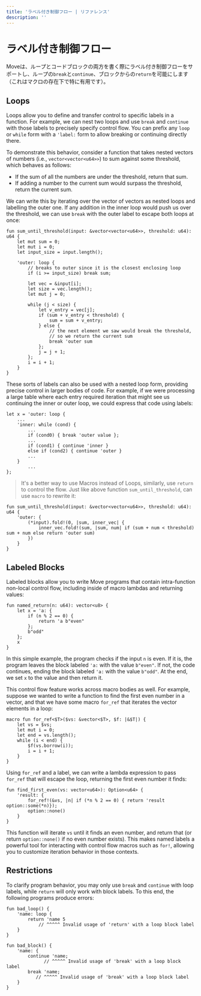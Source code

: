 ```yaml
---
title: 'ラベル付き制御フロー | リファレンス'
description: ''
---
```


# ラベル付き制御フロー

Moveは、ループとコードブロックの両方を書く際にラベル付き制御フローをサポートし、ループの`break`と`continue`、ブロックからの`return`を可能にします（これはマクロの存在下で特に有用です）。

## Loops

Loops allow you to define and transfer control to specific labels in a function. For example, we can
nest two loops and use `break` and `continue` with those labels to precisely specify control flow.
You can prefix any `loop` or `while` form with a `'label:` form to allow breaking or continuing
directly there.

To demonstrate this behavior, consider a function that takes nested vectors of numbers (i.e.,
`vector<vector<u64>>`) to sum against some threshold, which behaves as follows:

- If the sum of all the numbers are under the threshold, return that sum.
- If adding a number to the current sum would surpass the threshold, return the current sum.

We can write this by iterating over the vector of vectors as nested loops and labelling the outer
one. If any addition in the inner loop would push us over the threshold, we can use `break` with the
outer label to escape both loops at once:

```move
fun sum_until_threshold(input: &vector<vector<u64>>, threshold: u64): u64 {
    let mut sum = 0;
    let mut i = 0;
    let input_size = input.length();

    'outer: loop {
        // breaks to outer since it is the closest enclosing loop
        if (i >= input_size) break sum;

        let vec = &input[i];
        let size = vec.length();
        let mut j = 0;

        while (j < size) {
            let v_entry = vec[j];
            if (sum + v_entry < threshold) {
                sum = sum + v_entry;
            } else {
                // the next element we saw would break the threshold,
                // so we return the current sum
                break 'outer sum
            };
            j = j + 1;
        };
        i = i + 1;
    }
}
```

These sorts of labels can also be used with a nested loop form, providing precise control in larger
bodies of code. For example, if we were processing a large table where each entry required iteration
that might see us continuing the inner or outer loop, we could express that code using labels:

```move
let x = 'outer: loop {
    ...
    'inner: while (cond) {
        ...
        if (cond0) { break 'outer value };
        ...
        if (cond1) { continue 'inner }
        else if (cond2) { continue 'outer }
        ...
    }
        ...
};
```

> It's a better way to use Macros instead of Loops, similarly, use `return` to control the flow.
> Just like above function `sum_until_threshold`, can use `macro` to rewrite it:
```move
fun sum_until_threshold(input: &vector<vector<u64>>, threshold: u64): u64 {
    'outer: {
        (*input).fold!(0, |sum, inner_vec| {
            inner_vec.fold!(sum, |sum, num| if (sum + num < threshold) sum + num else return 'outer sum)
        })
    }
}
```

## Labeled Blocks

Labeled blocks allow you to write Move programs that contain intra-function non-local control flow,
including inside of macro lambdas and returning values:

```move
fun named_return(n: u64): vector<u8> {
    let x = 'a: {
        if (n % 2 == 0) {
            return 'a b"even"
        };
        b"odd"
    };
    x
}
```

In this simple example, the program checks if the input `n` is even. If it is, the program leaves
the block labeled `'a:` with the value `b"even"`. If not, the code continues, ending the block
labeled `'a:` with the value `b"odd"`. At the end, we set `x` to the value and then return it.

This control flow feature works across macro bodies as well. For example, suppose we wanted to write
a function to find the first even number in a vector, and that we have some macro `for_ref` that
iterates the vector elements in a loop:

```move
macro fun for_ref<$T>($vs: &vector<$T>, $f: |&$T|) {
    let vs = $vs;
    let mut i = 0;
    let end = vs.length();
    while (i < end) {
        $f(vs.borrow(i));
        i = i + 1;
    }
}
```

Using `for_ref` and a label, we can write a lambda expression to pass `for_ref` that will escape the
loop, returning the first even number it finds:

```move
fun find_first_even(vs: vector<u64>): Option<u64> {
    'result: {
        for_ref!(&vs, |n| if (*n % 2 == 0) { return 'result option::some(*n)});
        option::none()
    }
}
```

This function will iterate `vs` until it finds an even number, and return that (or return
`option::none()` if no even number exists). This makes named labels a powerful tool for interacting
with control flow macros such as `for!`, allowing you to customize iteration behavior in those
contexts.

## Restrictions

To clarify program behavior, you may only use `break` and `continue` with loop labels, while
`return` will only work with block labels. To this end, the following programs produce errors:

```move
fun bad_loop() {
    'name: loop {
        return 'name 5
            // ^^^^^ Invalid usage of 'return' with a loop block label
    }
}

fun bad_block() {
    'name: {
        continue 'name;
              // ^^^^^ Invalid usage of 'break' with a loop block label
        break 'name;
           // ^^^^^ Invalid usage of 'break' with a loop block label
    }
}
```
